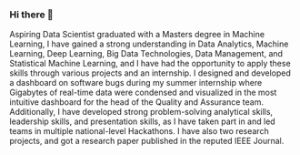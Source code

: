 ### Hi there 👋

Aspiring Data Scientist graduated with a Masters degree in Machine Learning, I have gained a strong understanding in Data Analytics, Machine Learning, Deep Learning, Big Data Technologies, Data Management, and Statistical Machine Learning, and I have had the opportunity to apply these skills through various projects and an internship. I designed and developed a dashboard on software bugs during my summer internship where Gigabytes of real-time data were condensed and visualized in the most intuitive dashboard for the head of the Quality and Assurance team. Additionally, I have developed strong problem-solving analytical skills, leadership skills, and presentation skills, as I have taken part in and led teams in multiple national-level Hackathons. I have also two research projects, and got a research paper published in the reputed IEEE Journal.
<!--
**akshaaayyy/akshaaayyy** is a ✨ _special_ ✨ repository because its `README.md` (this file) appears on your GitHub profile.

Here are some ideas to get you started:

- 🔭 I’m currently working on ...
- 🌱 I’m currently learning ...
- 👯 I’m looking to collaborate on ...
- 🤔 I’m looking for help with ...
- 💬 Ask me about ...
- 📫 How to reach me: ...
- 😄 Pronouns: ...
- ⚡ Fun fact: ...
-->
